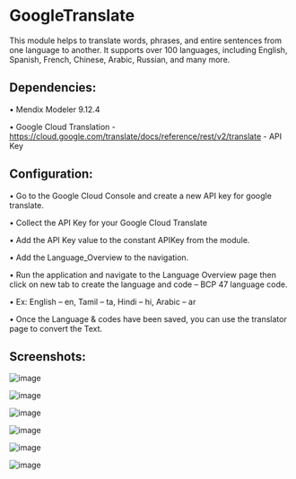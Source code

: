 # GoogleTranslate
This module helps to translate words, phrases, and entire sentences from one language to another. It supports over 100 languages, including English, Spanish, French, Chinese, Arabic, Russian, and many more.

## Dependencies:
•	Mendix Modeler 9.12.4

•	Google Cloud Translation - https://cloud.google.com/translate/docs/reference/rest/v2/translate - API Key

## Configuration:
•	Go to the Google Cloud Console and create a new API key for google translate.

•	Collect the API Key for your Google Cloud Translate

•	Add the API Key value to the constant APIKey from the module.

•	Add the Language_Overview to the navigation.

•	Run the application and navigate to the Language Overview page then click on new tab to create the language and code – BCP 47 language code.

•	Ex: English – en, Tamil – ta, Hindi – hi, Arabic – ar 

•	Once the Language & codes have been saved, you can use the translator page to convert the Text.

## Screenshots:

![image](https://user-images.githubusercontent.com/120708701/223050820-660595a9-4cca-4c11-8878-5b99f319b401.png)

![image](https://user-images.githubusercontent.com/120708701/223050857-d21b500d-a443-4851-8584-25c0bf73fcaf.png)

![image](https://user-images.githubusercontent.com/120708701/223050959-9b7451dc-4124-4885-8f8b-6a64a46a8e1c.png)

![image](https://user-images.githubusercontent.com/120708701/223050995-df831b86-765b-451b-b28e-9ab7dfe8504e.png)

![image](https://user-images.githubusercontent.com/120708701/223051031-d98eca99-f9c0-4170-9322-68f9ddf42356.png)

![image](https://user-images.githubusercontent.com/120708701/223051080-4f6afaa9-88d0-46d8-8707-99a372f7bdc6.png)
